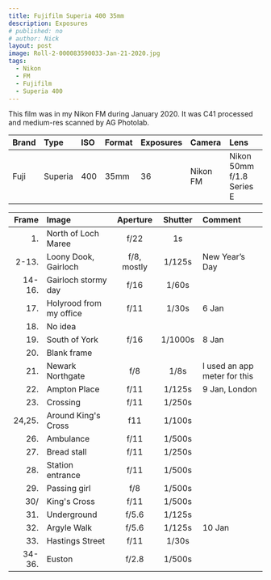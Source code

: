 ```yaml
---
title: Fujifilm Superia 400 35mm
description: Exposures
# published: no
# author: Nick
layout: post
image: Roll-2-000083590033-Jan-21-2020.jpg
tags:
  - Nikon
  - FM
  - Fujifilm
  - Superia 400
---
```

This film was in my Nikon FM during January 2020. It was C41 processed and medium-res scanned by AG Photolab.

Brand|Type|ISO|Format|Exposures|Camera|Lens
:----|:---|:--|:-----|:--------|:-----|:----
Fuji|Superia|400|35mm|36|Nikon FM|Nikon 50mm f/1.8 Series E

Frame|Image|Aperture|Shutter|Comment
----:|:----|:----:|:----:|:------
1.|North of Loch Maree|f/22|1s 
2-13.|Loony Dook, Gairloch|f/8, mostly|1/125s|New Year’s Day
14-16.|Gairloch stormy day|f/16|1/60s 
17.|Holyrood from my office|f/11|1/30s|6 Jan
18.|No idea
19.|South of York|f/16|1/1000s|8 Jan
20.|Blank frame
21.|Newark Northgate|f/8|1/8s|I used an app meter for this
22.|Ampton Place|f/11|1/125s|9 Jan, London
23.|Crossing|f/11|1/250s 
24,25.|Around King's Cross|f11|1/100s
26.|Ambulance|f/11|1/500s 
27.|Bread stall|f/11|1/250s 
28.|Station entrance|f/11|1/500s
29.|Passing girl|f/8|1/500s
30/|King's Cross|f/11|1/500s
31.|Underground|f/5.6|1/125s
32.|Argyle Walk|f/5.6|1/125s|10 Jan
33.|Hastings Street|f/11|1/30s 
34-36.|Euston|f/2.8|1/500s